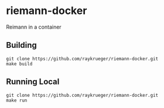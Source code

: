 # riemann-docker
Reimann in a container

## Building

    git clone https://github.com/raykrueger/riemann-docker.git
    make build

## Running Local

    git clone https://github.com/raykrueger/riemann-docker.git
    make run
